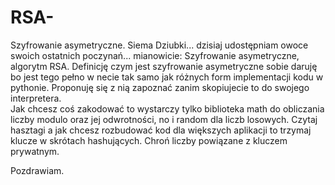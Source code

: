 # RSA-
Szyfrowanie asymetryczne. 
Siema Dziubki... dzisiaj udostępniam owoce swoich ostatnich poczynań... mianowicie:
Szyfrowanie asymetryczne, algorytm RSA. 
Definicję czym jest szyfrowanie asymetryczne sobie daruję bo jest tego pełno w necie tak samo jak różnych form implementacji kodu w pythonie. Proponuję się z nią zapoznać zanim skopiujecie to do swojego interpretera.  
Jak chcesz coś zakodować to wystarczy tylko biblioteka math do obliczania liczby modulo oraz jej odwrotności, no i random dla liczb losowych. 
Czytaj hasztagi a jak chcesz rozbudować kod dla większych aplikacji to trzymaj klucze w skrótach hashujących. Chroń liczby powiązane z kluczem prywatnym. 

Pozdrawiam. 
